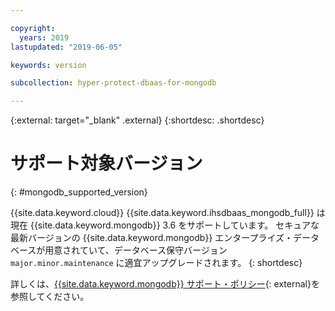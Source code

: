 ```yaml
---

copyright:
  years: 2019
lastupdated: "2019-06-05"

keywords: version

subcollection: hyper-protect-dbaas-for-mongodb

---
```


{:external: target="_blank" .external}
{:shortdesc: .shortdesc}

# サポート対象バージョン
{: #mongodb_supported_version}

{{site.data.keyword.cloud}} {{site.data.keyword.ihsdbaas_mongodb_full}} は現在 {{site.data.keyword.mongodb}} 3.6 をサポートしています。 セキュアな最新バージョンの {{site.data.keyword.mongodb}} エンタープライズ・データベースが用意されていて、データベース保守バージョン `major.minor.maintenance` に適宜アップグレードされます。
{: shortdesc}

詳しくは、[{{site.data.keyword.mongodb}} サポート・ポリシー](https://www.mongodb.com/support-policy){: external}を参照してください。
